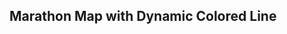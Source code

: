 
<html lang="en">
<head>
  <meta charset="UTF-8">
  <meta name="viewport" content="width=device-width, initial-scale=1.0">
  <title>Dynamic Marathon Map</title>
  <link rel="stylesheet" href="https://unpkg.com/leaflet/dist/leaflet.css" />
  <script src="https://unpkg.com/leaflet/dist/leaflet.js"></script>
  <style>
    #map {
      height: 600px;
      width: 100%;
    }
  </style>
</head>
<body>
  <h2>Marathon Map with Dynamic Colored Line</h2>
  
  <div id="map"></div>

  <script>
    // Initialize the map
    var map = L.map('map').setView([29.3759, 47.9774], 13); // Starting at Kuwait coordinates

    // Add the OpenStreetMap tiles
    L.tileLayer('https://{s}.tile.openstreetmap.org/{z}/{x}/{y}.png', {
      attribution: '&copy; OpenStreetMap contributors'
    }).addTo(map);

    let participantData = [];

    // Get the Bib No from the URL
    function getBibFromURL() {
      const params = new URLSearchParams(window.location.search);
      return params.get('bib');
    }

    // Fetch data from the API
    fetch('https://mocki.io/v1/8e7119df-445f-4074-958e-0ffbf7f4dcc8')
      .then(response => response.json())
      .then(data => {
        participantData = data; // Store fetched data
        
        const bibFilter = getBibFromURL(); // Get the Bib No from the URL

        if (bibFilter) {
          const filteredData = participantData.filter(participant => participant.bib_no === bibFilter);
          displayMarkersAndPolylines(filteredData); // Display filtered participants
        } else {
          displayMarkersAndPolylines(participantData); // Display all participants if no Bib No filter
        }
      })
      .catch(error => console.error('Error fetching participant data:', error));

    // Function to display markers and polylines
    function displayMarkersAndPolylines(data) {
      data.forEach(participant => {
        const locations = participant.locations;

        // Store the coordinates for the polyline
        const polylineCoordinates = [];

        // Store markers separately to synchronize with polylines
        const markers = [];

        // Iterate over locations
        locations.forEach((loc, index) => {
          polylineCoordinates.push([loc.lat, loc.lng]); // Add each location to the polyline

          // Check if the `number` field is not empty to display a marker
          if (loc.number) {
            const marker = L.marker([loc.lat, loc.lng])
              .bindPopup(`<b>${participant.name}</b><br> Bib No: ${participant.bib_no}<br> Speed: ${loc.number}`);
            markers.push(marker);
          }
        });

        // Draw polyline connecting all locations and synchronize popups with marker locations
        animatePolylinesSequentially(polylineCoordinates, markers);
      });
    }

    // Function to animate polylines and synchronize marker popups
    function animatePolylinesSequentially(locations, markers) {
      let currentStep = 0;

      function animateSegment(index) {
        if (index >= locations.length - 1) return; // Stop if there's no next point

        const loc1 = locations[index];
        const loc2 = locations[index + 1];

        const isMarkerAtNext = markers.some(marker => marker.getLatLng().lat === loc2[0] && marker.getLatLng().lng === loc2[1]); // Check if there's a marker at the next location

        const polyline = L.polyline([[loc1[0], loc1[1]], [loc1[0], loc1[1]]], { color: 'red', weight: 5 }).addTo(map);

        // Use medium speed for marker vs. non-marker points
        const totalSteps = isMarkerAtNext ? 50 : 15; // More steps for markers, fewer for non-markers
        const intervalDuration = isMarkerAtNext ? 10 : 10; // Medium interval for non-markers

        const interval = setInterval(() => {
          if (currentStep >= totalSteps) {
            clearInterval(interval);
            // Finalize the polyline at the end location
            polyline.setLatLngs([[loc1[0], loc1[1]], [loc2[0], loc2[1]]]);
            currentStep = 0; // Reset step for next segment

            // If there is a marker at this location, show the popup
            if (isMarkerAtNext) {
              const marker = markers.find(marker => marker.getLatLng().lat === loc2[0] && marker.getLatLng().lng === loc2[1]);
              if (marker) {
                marker.addTo(map);
                setTimeout(() => {
                  marker.openPopup(); // Open the marker popup when polyline reaches this point
                }, 300); // Delay to sync popup with polyline animation
              }
            }

            setTimeout(() => animateSegment(index + 1), isMarkerAtNext ? 500 : 100); // Slight delay before next animation
          } else {
            const lat = loc1[0] + (loc2[0] - loc1[0]) * (currentStep / totalSteps);
            const lng = loc1[1] + (loc2[1] - loc1[1]) * (currentStep / totalSteps);
            polyline.setLatLngs([[loc1[0], loc1[1]], [lat, lng]]);
            currentStep++;
          }
        }, intervalDuration); // Adjust speed of animation
      }

      animateSegment(0); // Start the animation from the first segment
    }

  </script>
</body>
</html>
